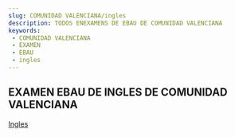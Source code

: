 ```yaml
---
slug: COMUNIDAD VALENCIANA/ingles
description: TODOS ENEXAMENS DE EBAU DE COMUNIDAD VALENCIANA
keywords:
 - COMUNIDAD VALENCIANA
 - EXAMEN
 - EBAU
 - ingles
---
```

## EXAMEN EBAU DE INGLES DE COMUNIDAD VALENCIANA
[Ingles](https://drive.google.com/drive/folders/17BYYAKP8EsqhjsIQabz6Wx_xZSMMENVZ?usp=sharing)